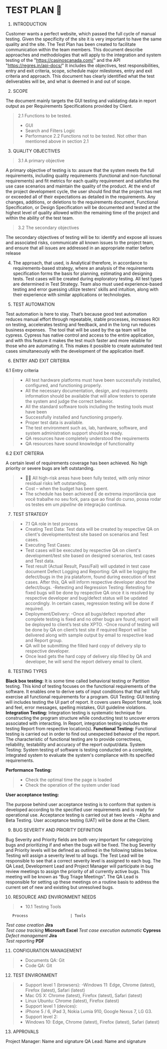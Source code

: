 # TEST PLAN 🐑

1. INTRODUCTION

Customer wants a perfect website, which passed the full cycle of manual testing. Given the
specificity of the site it is very important to have the same quality and the site.
The Test Plan has been created to facilitate communication within the team members. This
document describe approaches and methodologies that will apply to the integration
and system testing of the "https://casinoscanada.com/" and the API "https://regres.in/api-docs/"
It includes the objectives, test responsibilities, entry and exit criteria, scope, schedule major milestones, entry and exit criteria and approach. This document has clearly identified what the test deliverables will
be, and what is deemed in and out of scope.

2. SCOPE

The document mainly targets the GUI testing and validating data in report output as per
Requirements Specifications provided by Client.

> 2.1 Functions to be tested.
> - GUI
> -  Search and Filters Logic
> -  Performance
> 2.2  Functions not to be tested.
> Not other than mentioned above in section 2.1

3. QUALITY OBJECTIVES 

> 3.1 A primary objective

A primary objective of testing is to: assure that the system meets the full requirements,
including quality requirements (functional and non-functional requirements) and fit
metrics for each quality requirement and satisfies the use case scenarios and maintain the
quality of the product. At the end of the project development cycle, the user should find
that the project has met or exceeded all of their expectations as detailed in the
requirements.
Any changes, additions, or deletions to the requirements document, Functional
Specification, or Design Specification will be documented and tested at the highest level
of quality allowed within the remaining time of the project and within the ability of the test
team.

> 3.2 The secondary objectives

The secondary objectives of testing will be to: identify and expose all issues and
associated risks, communicate all known issues to the project team, and ensure that all
issues are addressed in an appropriate matter before release

4. The approach, that used, is Analytical therefore, in accordance to requirements-based
strategy, where an analysis of the requirements specification forms the basis for planning,
estimating and designing tests. Test cases will be created during exploratory testing. All
test types are determined in Test Strategy.
Team also must used experience-based testing and error guessing utilize testers' skills and
intuition, along with their experience with similar applications or technologies.

5. TEST AUTOMATION 

Test automation is here to stay. That’s because good test automation reduces manual effort through repeatable, stable processes, increases ROI on testing, accelerates testing and feedback, and in the long run reduces business expenses. 
The tool that will be used by the qa team will be cypress.
Cypress has native control and access to the entire application, and with this feature it makes the test much faster and more reliable for those who are automating it. This makes it possible to create automated test cases simultaneously with the development of the application itself.

6. ENTRY AND EXIT CRITERIA

6.1 Entry criteria  

> -  All test hardware platforms must have been successfully installed, configured, and
>functioning properly.
> - All the necessary documentation, design, and requirements information should be
> available that will allow testers to operate the system and judge the correct behavior.
> -  All the standard software tools including the testing tools must have been
> - Successfully installed and functioning properly.
> - Proper test data is available.
> -  The test environment such as, lab, hardware, software, and system administration
> support should be ready.
> -  QA resources have completely understood the requirements
> -  QA resources have sound knowledge of functionality

6.2 EXIT CRITERIA

A certain level of requirements coverage has been achieved.
No high priority or severe bugs are left outstanding.
> - 👨‍🏫 All high-risk areas have been fully tested, with only minor residual risks left
outstanding.
> - Cost – when the budget has been spent.
> - The schedule has been achieved
> É de extrema importância que você trabalhe no seu fork, para que ao final do curso, possa rodar os testes em um _pipeline_ de integração contínua.

7. TEST STRATEGY

> - 7.1 QA role in test process
> - Creating Test Data:
Test data will be created by respective QA on client's developments/test site based on
scenarios and Test cases.
> - Executing Test Cases:
> - Test cases will be executed by respective QA on client's development/test site based on
designed scenarios, test cases and Test data.
> - Test result (Actual Result, Pass/Fail) will updated in test case document Defect Logging
and Reporting:
QA will be logging the defect/bugs in the jira plataform, found during execution of test
cases. After this, QA will inform respective developer about the defect/bugs.
> -Retesting and Regression Testing:
Retesting for fixed bugs will be done by respective QA once it is resolved by respective
developer and bug/defect status will be updated accordingly. In certain cases, regression
testing will be done if required.
> - Deployment/Delivery:
> -Once all bugs/defect reported after complete testing is fixed and no other bugs are found,
report will be deployed to client’s test site XPTO.
> -Once round of testing will be done by QA on client’s test site if required Report will be
delivered along with sample output by email to respective lead and Report group.
> - QA will be submitting the filled hard copy of delivery slip to respective developer.
> - Once lead gets the hard copy of delivery slip filled by QA and developer, he will send
the report delivery email to client.

8. TESTING TYPES 

**Black box testing:** 
It is some time called behavioral testing or Partition testing. This kind of testing focuses on
the functional requirements of the software. It enables one to derive sets of input
conditions that that will fully exercise all functional requirements for a program.
GUI Testing:
GUI testing will includes testing the UI part of report. It covers users Report format, look
and feel, error messages, spelling mistakes, GUI guideline violations.
**Integration Testing:** 
Integration testing is systematic technique for constructing the program structure while
conducting test to uncover errors associated with interacting. In Report, integration testing
includes the testing Report from respective location(s).
**Functional Testing:** 
Functional testing is carried out in order to find out unexpected behavior of the report. The
characteristic of functional testing are to provide correctness, reliability, testability and
accuracy of the report output/data.
System Testing:
System testing of software is testing conducted on a complete, integrated system to
evaluate the system's compliance with its specified requirements.

**Performance Testing:**
> - Check the optimal time the page is loaded
> - Check the operation of the system under load

**User acceptance testing:**

The purpose behind user acceptance testing is to conform that system is developed
according to the specified user requirements and is ready for operational use. Acceptance
testing is carried out at two levels - Alpha and Beta Testing. User acceptance testing
(UAT) will be done at the Client.

9. BUG SEVERITY AND PRIORITY DEFINITION 

Bug Severity and Priority fields are both very important for categorizing bugs and
prioritizing if and when the bugs will be fixed. The bug Severity and Priority levels will
be defined as outlined in the following tables below. Testing will assign a severity level to
all bugs. The Test Lead will be responsible to see that a correct severity level is assigned
to each bug.
The QA Lead, Development Lead and Project Manager will participate in bug review
meetings to assign the priority of all currently active bugs. This meeting will be known as
“Bug Triage Meetings”. The QA Lead is responsible for setting up these meetings on a
routine basis to address the current set of new and existing but unresolved bugs.

10. RESOURCE AND ENVIRONMENT NEEDS

> - 10.1 Testing Tools


       Process                   | Tools              

 _Test case creation_              **Jira**                      
 _Test case tracking_              **Microsoft Excel**
 _Test case execution automatic_   **Cypress**                                                 
 _Defect management_               **Jira**             
 _Test reporting_                   **PDF**                 

11. CONFIGURATION MANAGEMENT 

> - Documents QA: Git
> - Code QA: Git

12. TEST ENVIRONMENT 

> - Support level 1 (browsers):
> -Windows 11: Edge, Chrome (latest), Firefox (latest), Safari (latest)
> - Mac OS X: Chrome (latest), Firefox (latest), Safari (latest)
> - Linux Ubuntu: Chrome (latest), Firefox (latest)
> - Support level 1 (devices):
> - iPhone 5 / 6, iPad 3, Nokia Lumia 910, Google Nexus 7, LG G3.
> - Support level 2:
> - Windows 10: Edge, Chrome (latest), Firefox (latest), Safari (latest)
 
13. APPROVALS 

Project Manager: Name and signature
QA Lead: Name and signature
